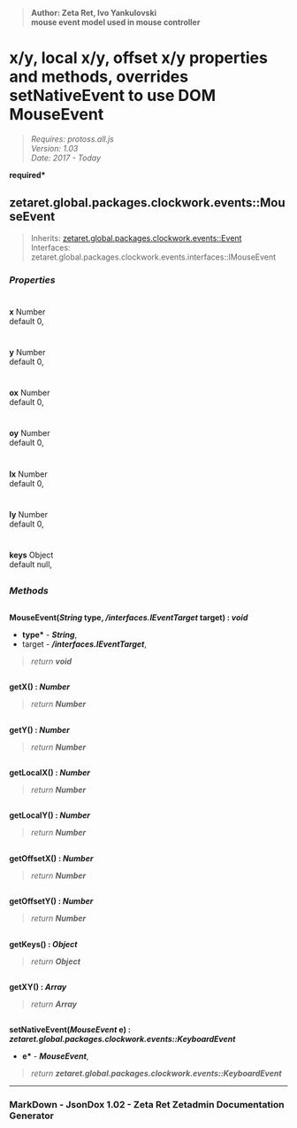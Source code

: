 > __Author: Zeta Ret, Ivo Yankulovski__  
> __mouse event model used in mouse controller__  
# x/y, local x/y, offset x/y properties and methods, overrides setNativeEvent to use DOM MouseEvent  
> *Requires: protoss.all.js*  
> *Version: 1.03*  
> *Date: 2017 - Today*  

__required*__

## zetaret.global.packages.clockwork.events::MouseEvent  
> Inherits: [zetaret.global.packages.clockwork.events::Event](Event.md)  
> Interfaces: zetaret.global.packages.clockwork.events.interfaces::IMouseEvent  

### *Properties*  

#
__x__ Number  
default 0,   

#
__y__ Number  
default 0,   

#
__ox__ Number  
default 0,   

#
__oy__ Number  
default 0,   

#
__lx__ Number  
default 0,   

#
__ly__ Number  
default 0,   

#
__keys__ Object  
default null,   


##
### *Methods*  

##
__MouseEvent(*String* type, */interfaces.IEventTarget* target) : *void*__  
  
- __type*__ - __*String*__,   
- target - __*/interfaces.IEventTarget*__,   
> *return __void__*  

##
__getX() : *Number*__  
  
> *return __Number__*  

##
__getY() : *Number*__  
  
> *return __Number__*  

##
__getLocalX() : *Number*__  
  
> *return __Number__*  

##
__getLocalY() : *Number*__  
  
> *return __Number__*  

##
__getOffsetX() : *Number*__  
  
> *return __Number__*  

##
__getOffsetY() : *Number*__  
  
> *return __Number__*  

##
__getKeys() : *Object*__  
  
> *return __Object__*  

##
__getXY() : *Array*__  
  
> *return __Array__*  

##
__setNativeEvent(*MouseEvent* e) : *zetaret.global.packages.clockwork.events::KeyboardEvent*__  
  
- __e*__ - __*MouseEvent*__,   
> *return __zetaret.global.packages.clockwork.events::KeyboardEvent__*  

---
### MarkDown - JsonDox 1.02 - Zeta Ret Zetadmin Documentation Generator

